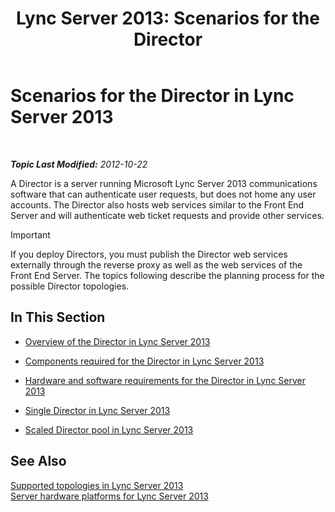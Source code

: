 ﻿---
title: 'Lync Server 2013: Scenarios for the Director'
TOCTitle: Scenarios for the Director
ms:assetid: d2cf384a-0860-4779-80ce-cba2543be322
ms:mtpsurl: https://technet.microsoft.com/en-us/library/Gg398908(v=OCS.15)
ms:contentKeyID: 48185419
ms.date: 07/23/2014
mtps_version: v=OCS.15
---

<div data-xmlns="http://www.w3.org/1999/xhtml">

<div class="topic" data-xmlns="http://www.w3.org/1999/xhtml" data-msxsl="urn:schemas-microsoft-com:xslt" data-cs="http://msdn.microsoft.com/en-us/">

<div data-asp="http://msdn2.microsoft.com/asp">

# Scenarios for the Director in Lync Server 2013

</div>

<div id="mainSection">

<div id="mainBody">

<span> </span>

_**Topic Last Modified:** 2012-10-22_

A Director is a server running Microsoft Lync Server 2013 communications software that can authenticate user requests, but does not home any user accounts. The Director also hosts web services similar to the Front End Server and will authenticate web ticket requests and provide other services.

<div>


> [!IMPORTANT]
> If you deploy Directors, you must publish the Director web services externally through the reverse proxy as well as the web services of the Front End Server. The topics following describe the planning process for the possible Director topologies.



</div>

<div>

## In This Section

  - [Overview of the Director in Lync Server 2013](lync-server-2013-overview-of-the-director.md)

  - [Components required for the Director in Lync Server 2013](lync-server-2013-components-required-for-the-director.md)

  - [Hardware and software requirements for the Director in Lync Server 2013](lync-server-2013-hardware-and-software-requirements-for-the-director.md)

  - [Single Director in Lync Server 2013](lync-server-2013-single-director.md)

  - [Scaled Director pool in Lync Server 2013](lync-server-2013-scaled-director-pool.md)

</div>

<div>

## See Also


[Supported topologies in Lync Server 2013](lync-server-2013-supported-topologies.md)  
[Server hardware platforms for Lync Server 2013](lync-server-2013-server-hardware-platforms.md)  
  

</div>

</div>

<span> </span>

</div>

</div>

</div>

